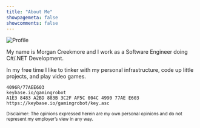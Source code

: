 ```yaml
---
title: "About Me"
showpagemeta: false
showcomments: false
---
```

![Profile](https://f001.backblazeb2.com/file/grbt-blog/images/profile_small.png)

My name is Morgan Creekmore and I work as a Software Engineer doing C#/.NET Development.

In my free time I like to tinker with my personal infrastructure, code up little projects, and play video games.

```
4096R/77AEE603
keybase.io/gamingrobot
A1E3 8483 A2BD 883B 3C2F AF5C 004C 4990 77AE E603
https://keybase.io/gamingrobot/key.asc
```

<small>Disclaimer: The opinions expressed herein are my own personal opinions and do not represent my employer’s view in any way.</small>